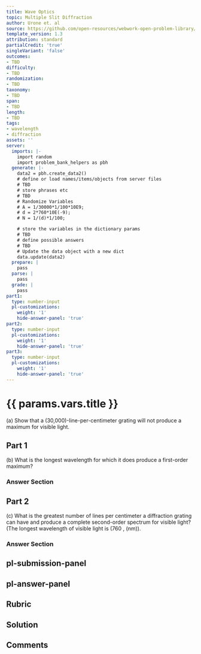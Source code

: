 ```yaml
---
title: Wave Optics
topic: Multiple Slit Diffraction
author: Urone et. al
source: https://github.com/open-resources/webwork-open-problem-library/tree/master/Contrib/BrockPhysics/College_Physics_Urone/27.Wave_Optics/Multiple_Slit_Diffraction/NU_U17-27-04-017.pg
template_version: 1.3
attribution: standard
partialCredit: 'true'
singleVariant: 'false'
outcomes:
- TBD
difficulty:
- TBD
randomization:
- TBD
taxonomy:
- TBD
span:
- TBD
length:
- TBD
tags:
- wavelength
- diffraction
assets: ''
server:
  imports: |-
    import random
    import problem_bank_helpers as pbh
  generate: |-
    data2 = pbh.create_data2()
    # define or load names/items/objects from server files
    # TBD
    # store phrases etc
    # TBD
    # Randomize Variables
    # A = 1/30000*1/100*10E9;
    # d = 2*760*10E(-9);
    # N = 1/(d)*1/100;

    # store the variables in the dictionary params
    # TBD
    # define possible answers
    # TBD
    # Update the data object with a new dict
    data.update(data2)
  prepare: |
    pass
  parse: |
    pass
  grade: |
    pass
part1:
  type: number-input
  pl-customizations:
    weight: '1'
    hide-answer-panel: 'true'
part2:
  type: number-input
  pl-customizations:
    weight: '1'
    hide-answer-panel: 'true'
part3:
  type: number-input
  pl-customizations:
    weight: '1'
    hide-answer-panel: 'true'
---
```


# {{ params.vars.title }} 


(a) Show that a (30,000)-line-per-centimeter grating will not produce a maximum for visible light.

## Part 1 
(b) What is the longest wavelength for which it does produce a first-order maximum? 


 ### Answer Section

## Part 2 
(c) What is the greatest number of lines per centimeter a diffraction grating can have and produce a complete second-order spectrum for visible light? (The longest wavelength of visible light is (760 , (nm)). 


 ### Answer Section


## pl-submission-panel 


## pl-answer-panel 


## Rubric 


## Solution 


## Comments 


